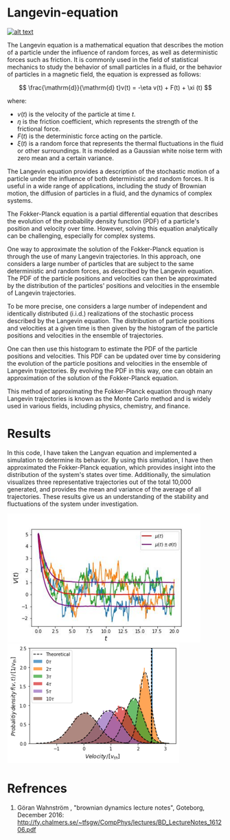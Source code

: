 # Langevin-equation
<a href = "https://github.com/zaman13/Brownian-dynamics-in-a-time-varying-force-field/tree/main/Codes"> <img src="https://img.shields.io/badge/Language- Python-orange" alt="alt text"> </a>

The Langevin equation is a mathematical equation that describes the motion of a particle under the influence of random forces, as well as deterministic forces such as friction. It is commonly used in the field of statistical mechanics to study the behavior of small particles in a fluid, or the behavior of particles in a magnetic field, the equation is expressed as follows:

$$
\frac{\mathrm{d}}{\mathrm{d} t}v(t) = -\eta v(t) + F(t) + \xi (t)
$$

where:

* $v(t)$ is the velocity of the particle at time $t$.
* $\eta$ is the friction coefficient, which represents the strength of the frictional force.
* $F(t)$ is the deterministic force acting on the particle.
* $ξ(t)$ is a random force that represents the thermal fluctuations in the fluid or other surroundings. It is modeled as a Gaussian white noise term with zero mean and a certain variance.

The Langevin equation provides a description of the stochastic motion of a particle under the influence of both deterministic and random forces. It is useful in a wide range of applications, including the study of Brownian motion, the diffusion of particles in a fluid, and the dynamics of complex systems.

The Fokker-Planck equation is a partial differential equation that describes the evolution of the probability density function (PDF) of a particle's position and velocity over time. However, solving this equation analytically can be challenging, especially for complex systems.

One way to approximate the solution of the Fokker-Planck equation is through the use of many Langevin trajectories. In this approach, one considers a large number of particles that are subject to the same deterministic and random forces, as described by the Langevin equation. The PDF of the particle positions and velocities can then be approximated by the distribution of the particles' positions and velocities in the ensemble of Langevin trajectories.

To be more precise, one considers a large number of independent and identically distributed (i.i.d.) realizations of the stochastic process described by the Langevin equation. The distribution of particle positions and velocities at a given time is then given by the histogram of the particle positions and velocities in the ensemble of trajectories.

One can then use this histogram to estimate the PDF of the particle positions and velocities. This PDF can be updated over time by considering the evolution of the particle positions and velocities in the ensemble of Langevin trajectories. By evolving the PDF in this way, one can obtain an approximation of the solution of the Fokker-Planck equation.

This method of approximating the Fokker-Planck equation through many Langevin trajectories is known as the Monte Carlo method and is widely used in various fields, including physics, chemistry, and finance.

# Results

In this code, I have taken the Langvan equation and implemented a simulation to determine its behavior. By using this simulation, I have then approximated the Fokker-Planck equation, which provides insight into the distribution of the system's states over time. Additionally, the simulation visualizes three representative trajectories out of the total 10,000 generated, and provides the mean and variance of the average of all trajectories. These results give us an understanding of the stability and fluctuations of the system under investigation.


<p float="left">
<img src="https://github.com/eurusebr/Langevin-equation/blob/main/Langevin.jpg" alt="alt text" width="450">
<img src="https://github.com/eurusebr/Langevin-equation/blob/main/index.png" alt="alt text" width="400">
</p>

# Refrences

1. Göran Wahnström , "brownian dynamics lecture notes", Goteborg, December 2016:
<a href = "http://fy.chalmers.se/~tfsgw/CompPhys/lectures/BD_LectureNotes_161206.pdf"> http://fy.chalmers.se/~tfsgw/CompPhys/lectures/BD_LectureNotes_161206.pdf </a>
